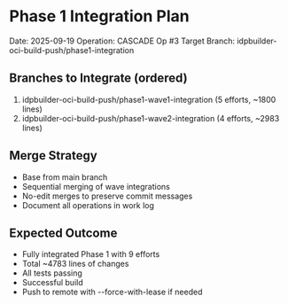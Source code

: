 # Phase 1 Integration Plan
Date: 2025-09-19
Operation: CASCADE Op #3
Target Branch: idpbuilder-oci-build-push/phase1-integration

## Branches to Integrate (ordered)
1. idpbuilder-oci-build-push/phase1-wave1-integration (5 efforts, ~1800 lines)
2. idpbuilder-oci-build-push/phase1-wave2-integration (4 efforts, ~2983 lines)

## Merge Strategy
- Base from main branch
- Sequential merging of wave integrations
- No-edit merges to preserve commit messages
- Document all operations in work log

## Expected Outcome
- Fully integrated Phase 1 with 9 efforts
- Total ~4783 lines of changes
- All tests passing
- Successful build
- Push to remote with --force-with-lease if needed
